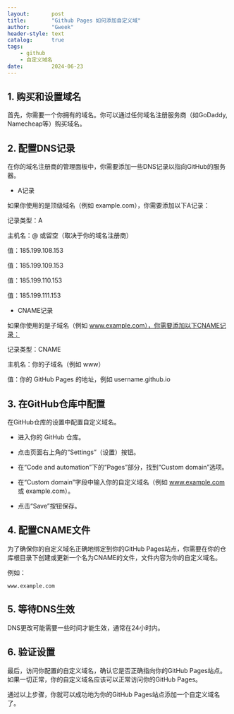 ```yaml
---
layout:       post
title:        "Github Pages 如何添加自定义域"
author:       "Gweek"
header-style: text
catalog:      true
tags:
    - github
    - 自定义域名    
date:         2024-06-23    
---
```

## 1. 购买和设置域名
首先，你需要一个你拥有的域名。你可以通过任何域名注册服务商（如GoDaddy, Namecheap等）购买域名。

## 2. 配置DNS记录
在你的域名注册商的管理面板中，你需要添加一些DNS记录以指向GitHub的服务器。

- A记录

如果你使用的是顶级域名（例如 example.com），你需要添加以下A记录：

记录类型：A

主机名：@ 或留空（取决于你的域名注册商）

值：185.199.108.153

值：185.199.109.153

值：185.199.110.153

值：185.199.111.153

- CNAME记录

如果你使用的是子域名（例如 www.example.com），你需要添加以下CNAME记录：

记录类型：CNAME

主机名：你的子域名（例如 www）

值：你的 GitHub Pages 的地址，例如 username.github.io

## 3. 在GitHub仓库中配置
在GitHub仓库的设置中配置自定义域名。

- 进入你的 GitHub 仓库。

- 点击页面右上角的“Settings”（设置）按钮。

- 在“Code and automation”下的“Pages”部分，找到“Custom domain”选项。

- 在“Custom domain”字段中输入你的自定义域名（例如 www.example.com 或 example.com）。

- 点击“Save”按钮保存。

## 4. 配置CNAME文件
为了确保你的自定义域名正确地绑定到你的GitHub Pages站点，你需要在你的仓库根目录下创建或更新一个名为CNAME的文件，文件内容为你的自定义域名。

例如：

`www.example.com`

## 5. 等待DNS生效
DNS更改可能需要一些时间才能生效，通常在24小时内。

## 6. 验证设置
最后，访问你配置的自定义域名，确认它是否正确指向你的GitHub Pages站点。如果一切正常，你的自定义域名应该可以正常访问你的GitHub Pages。

通过以上步骤，你就可以成功地为你的GitHub Pages站点添加一个自定义域名了。
